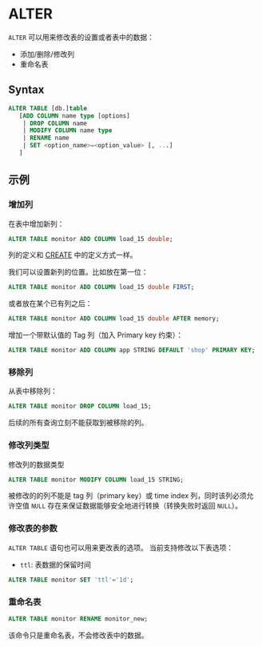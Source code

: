 # ALTER

`ALTER` 可以用来修改表的设置或者表中的数据：

* 添加/删除/修改列
* 重命名表

## Syntax

```sql
ALTER TABLE [db.]table
   [ADD COLUMN name type [options] 
    | DROP COLUMN name
    | MODIFY COLUMN name type
    | RENAME name
    | SET <option_name>=<option_value> [, ...]
   ]
```

## 示例

### 增加列

在表中增加新列：

```sql
ALTER TABLE monitor ADD COLUMN load_15 double;
```

列的定义和 [CREATE](./create.md) 中的定义方式一样。

我们可以设置新列的位置。比如放在第一位：

```sql
ALTER TABLE monitor ADD COLUMN load_15 double FIRST;
```

或者放在某个已有列之后：

```sql
ALTER TABLE monitor ADD COLUMN load_15 double AFTER memory;
```

增加一个带默认值的 Tag 列（加入 Primary key 约束）：
```sql
ALTER TABLE monitor ADD COLUMN app STRING DEFAULT 'shop' PRIMARY KEY;
```


### 移除列

从表中移除列：

```sql
ALTER TABLE monitor DROP COLUMN load_15;
```

后续的所有查询立刻不能获取到被移除的列。

### 修改列类型

修改列的数据类型

```sql
ALTER TABLE monitor MODIFY COLUMN load_15 STRING;
```

被修改的的列不能是 tag 列（primary key）或 time index 列，同时该列必须允许空值 `NULL` 存在来保证数据能够安全地进行转换（转换失败时返回 `NULL`）。

### 修改表的参数

`ALTER TABLE` 语句也可以用来更改表的选项。
当前支持修改以下表选项：
- `ttl`: 表数据的保留时间

```sql
ALTER TABLE monitor SET 'ttl'='1d';
```

### 重命名表

```sql
ALTER TABLE monitor RENAME monitor_new;
```

该命令只是重命名表，不会修改表中的数据。
